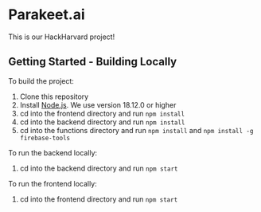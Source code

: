 # Parakeet.ai

This is our HackHarvard project!

## Getting Started - Building Locally
To build the project:
1. Clone this repository
2. Install [Node.js](https://nodejs.org/en/download/). We use version 18.12.0 or higher
3. cd into the frontend directory and run `npm install`
4. cd into the backend directory and run `npm install`
5. cd into the functions directory and run `npm install` and `npm install -g firebase-tools`

To run the backend locally:
1. cd into the backend directory and run `npm start`

To run the frontend locally:
1. cd into the frontend directory and run `npm start`

